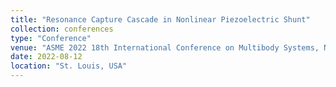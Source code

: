 ```yaml
---
title: "Resonance Capture Cascade in Nonlinear Piezoelectric Shunt"
collection: conferences
type: "Conference"
venue: "ASME 2022 18th International Conference on Multibody Systems, Nonlinear Dynamics, and Control (MSNDC)."
date: 2022-08-12
location: "St. Louis, USA"
---
```

